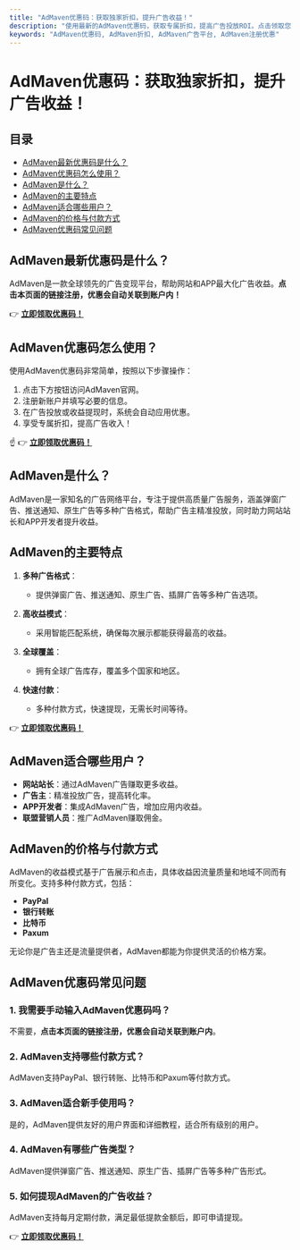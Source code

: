 ```yaml
---
title: "AdMaven优惠码：获取独家折扣，提升广告收益！"
description: "使用最新的AdMaven优惠码，获取专属折扣，提高广告投放ROI。点击领取您的优惠，立即注册享受特权！"
keywords: "AdMaven优惠码, AdMaven折扣, AdMaven广告平台, AdMaven注册优惠"
---
```


# AdMaven优惠码：获取独家折扣，提升广告收益！

## 目录

- [AdMaven最新优惠码是什么？](#admaven最新优惠码是什么)
- [AdMaven优惠码怎么使用？](#admaven优惠码怎么使用)
- [AdMaven是什么？](#admaven是什么)
- [AdMaven的主要特点](#admaven的主要特点)
- [AdMaven适合哪些用户？](#admaven适合哪些用户)
- [AdMaven的价格与付款方式](#admaven的价格与付款方式)
- [AdMaven优惠码常见问题](#admaven优惠码常见问题)

## AdMaven最新优惠码是什么？

AdMaven是一款全球领先的广告变现平台，帮助网站和APP最大化广告收益。**点击本页面的链接注册，优惠会自动关联到账户内！**

👉 **[立即领取优惠码！](https://bit.ly/4c3VJVW)**

## AdMaven优惠码怎么使用？

使用AdMaven优惠码非常简单，按照以下步骤操作：

1. 点击下方按钮访问AdMaven官网。
2. 注册新账户并填写必要的信息。
3. 在广告投放或收益提现时，系统会自动应用优惠。
4. 享受专属折扣，提高广告收入！

☝️ 👉 **[立即领取优惠码！](https://bit.ly/4c3VJVW)**

## AdMaven是什么？

AdMaven是一家知名的广告网络平台，专注于提供高质量广告服务，涵盖弹窗广告、推送通知、原生广告等多种广告格式，帮助广告主精准投放，同时助力网站站长和APP开发者提升收益。

## AdMaven的主要特点

1. **多种广告格式**：
   - 提供弹窗广告、推送通知、原生广告、插屏广告等多种广告选项。

2. **高收益模式**：
   - 采用智能匹配系统，确保每次展示都能获得最高的收益。

3. **全球覆盖**：
   - 拥有全球广告库存，覆盖多个国家和地区。

4. **快速付款**：
   - 多种付款方式，快速提现，无需长时间等待。

👉 **[立即领取优惠码！](https://bit.ly/4c3VJVW)**

## AdMaven适合哪些用户？

- **网站站长**：通过AdMaven广告赚取更多收益。
- **广告主**：精准投放广告，提高转化率。
- **APP开发者**：集成AdMaven广告，增加应用内收益。
- **联盟营销人员**：推广AdMaven赚取佣金。

## AdMaven的价格与付款方式

AdMaven的收益模式基于广告展示和点击，具体收益因流量质量和地域不同而有所变化。支持多种付款方式，包括：

- **PayPal**
- **银行转账**
- **比特币**
- **Paxum**

无论你是广告主还是流量提供者，AdMaven都能为你提供灵活的价格方案。

## AdMaven优惠码常见问题

### 1. 我需要手动输入AdMaven优惠码吗？

不需要，**点击本页面的链接注册，优惠会自动关联到账户内**。

### 2. AdMaven支持哪些付款方式？

AdMaven支持PayPal、银行转账、比特币和Paxum等付款方式。

### 3. AdMaven适合新手使用吗？

是的，AdMaven提供友好的用户界面和详细教程，适合所有级别的用户。

### 4. AdMaven有哪些广告类型？

AdMaven提供弹窗广告、推送通知、原生广告、插屏广告等多种广告形式。

### 5. 如何提现AdMaven的广告收益？

AdMaven支持每月定期付款，满足最低提款金额后，即可申请提现。

👉 **[立即领取优惠码！](https://bit.ly/4c3VJVW)**
